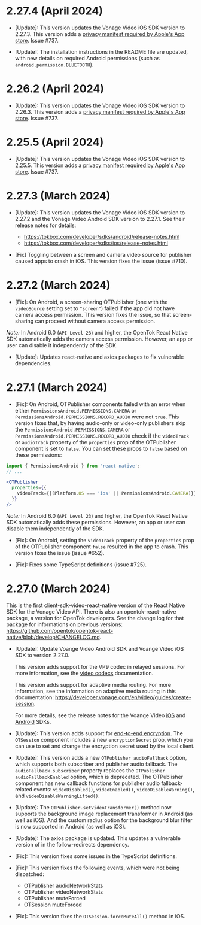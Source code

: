# 2.27.4  (April 2024)

- [Update]: This version updates the Vonage Video iOS SDK version to 2.27.3. This version adds a [privacy manifest required by Apple's App store](https://developer.apple.com/support/third-party-SDK-requirements). Issue #737.

- [Update]: The installation instructions in the README file are updated, with new details on required Android permissions (such as `android.permission.BLUETOOTH`).

# 2.26.2  (April 2024)

- [Update]: This version updates the Vonage Video iOS SDK version to 2.26.3. This version adds a [privacy manifest required by Apple's App store](https://developer.apple.com/support/third-party-SDK-requirements). Issue #737.

# 2.25.5  (April 2024)
- [Update]: This version updates the Vonage Video iOS SDK version to 2.25.5. This version adds a [privacy manifest required by Apple's App store](https://developer.apple.com/support/third-party-SDK-requirements). Issue #737.

# 2.27.3  (March 2024)

- [Update]: This version updates the Vonage Video iOS SDK version to 2.27.2 and the Vonage Video Android SDK version to 2.27.1. See their release notes for details:

  * https://tokbox.com/developer/sdks/android/release-notes.html
  * https://tokbox.com/developer/sdks/ios/release-notes.html

- [Fix] Toggling between a screen and camera video source for publisher caused apps to crash in iOS. This version fixes the issue (issue #710).

# 2.27.2  (March 2024)

- [Fix]: On Android, a screen-sharing OTPublisher (one with the `videoSource` setting set to `"screen"`) failed if the app did not have camera access permission. This version fixes the issue, so that screen-sharing can proceed without camera access permission.

*Note:* In Android 6.0 (`API Level 23`) and higher, the OpenTok React Native SDK automatically adds the camera access permission. However, an app or user can disable it independently of the SDK.

- [Update]: Updates react-native and axios packages to fix vulnerable dependencies.

# 2.27.1  (March 2024)

- [Fix]: On Android, OTPublisher components failed with an error when either `PermissionsAndroid.PERMISSIONS.CAMERA` or `PermissionsAndroid.PERMISSIONS.RECORD_AUDIO` were not `true`. This version fixes that, by having audio-only or video-only publishers skip the `PermissionsAndroid.PERMISSIONS.CAMERA` or `PermissionsAndroid.PERMISSIONS.RECORD_AUDIO` check if the `videoTrack` or `audioTrack` property of the `properties` prop of the OTPublisher component is set to `false`. You can set these props to `false` based on these permissions:

```jsx
import { PermissionsAndroid } from 'react-native';
// ...

<OTPublisher
  properties={{
    videoTrack={{(Platform.OS === 'ios' || PermissionsAndroid.CAMERA)}}
  }}
/>
```

*Note:* In Android 6.0 (`API Level 23`) and higher, the OpenTok React Native SDK automatically adds these permissions. However, an app or user can disable them independently of the SDK.

- [Fix]: On Android, setting the `videoTrack` property of the `properties` prop of the OTPublisher component `false` resulted in the app to crash. This version fixes the issue (issue #652).

- [Fix]: Fixes some TypeScript definitions (issue #725).

# 2.27.0  (March 2024)

This is the first client-sdk-video-react-native version of the React Native
SDK for the Vonage Video API. There is also an opentok-react-native package,
a version for OpenTok developers. See the change log for that package
for informations on previous versions:
https://github.com/opentok/opentok-react-native/blob/develop/CHANGELOG.md. 

- [Update]: Update Voange Video Android SDK and Voange Video iOS SDK to version 2.27.0.

  This version adds support for the VP9 codec in relayed sessions. For more information, see the [video codecs](https://developer.vonage.com/en/video/guides/codecs) documentation.

  This version adds support for adaptive media routing. For more information, see the information on adaptive media routing in this documentation: https://developer.vonage.com/en/video/guides/create-session.

  For more details, see the release notes for the Voange Video [iOS](https://developer.vonage.com/en/video/client-sdks/ios/release-notes) and [Android](https://developer.vonage.com/en/video/client-sdks/android/release-notes) SDKs.

- [Update]: This version adds support for [end-to-end encryption](https://developer.vonage.com/en/video/guides/end-to-end-encryption). The `OTSession` component includes a new `encryptionSecret` prop, which you can use to set and change the encryption secret used by the local client.

- [Update]: This version adds a new `OTPublisher audioFallback` option, which supports both subscriber and publisher audio fallback. The `audioFallback.subscriber` property replaces the `OTPublisher audioFallbackEnabled` option, which is deprecated.
The OTPublisher component has new callback functions for publisher audio fallback-related events: `videoDisabled()`, `videoEnabled()`, `videoDisableWarning()`, and `videoDisableWarningLifted()`.

- [Update]: The `OTPublisher.setVideoTransformer()` method now supports the background image replacement transformer in Android (as well as iOS). And the custom radius option for the background blur filter is now supported in Android (as well as iOS).

- [Update]: The axios package is updated. This updates a vulnerable version of in the follow-redirects dependency.

- [Fix]: This version fixes some issues in the TypeScript definitions.

- [Fix]: This version fixes the following events, which were not being dispatched:

  * OTPublisher audioNetworkStats
  * OTPublisher videoNetworkStats
  * OTPublisher muteForced
  * OTSession muteForced

- [Fix]: This version fixes the `OTSession.forceMuteAll()` method in iOS.

